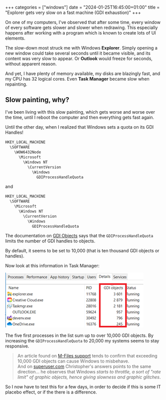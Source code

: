 +++
categories = ["windows"]
date = "2024-01-25T16:45:00+01:00"
title = "Explorer gets very slow on a fast machine (GDI exhaustion)"
+++

On one of my computers, I've observed that after some time, every
window of every software gets slower and slower when redrawing.
This especially happens after working with a program which is
known to create lots of UI elements.

The slow-down most struck me with Windows **Explorer**. Simply opening
a new window could take several seconds until it became visible,
and its content was very slow to appear. Or **Outlook** would freeze
for seconds, without apparent reason.

And yet, I have plenty of memory available, my disks are blazingly
fast, and my CPU has 32 logical cores. Even **Task Manager** became
slow when repainting.

## Slow painting, why?

I've been living with this slow painting, which gets worse and worse
over the time, until I reboot the computer and then everything gets
fast again.

Until the other day, when I realized that Windows sets a quota on
its GDI Handles!

```
HKEY_LOCAL_MACHINE
  \SOFTWARE
    \WOW6432Node
      \Microsoft
        \Windows NT
          \CurrentVersion
            \Windows
              GDIProcessHandleQuota
```

and

```
HKEY_LOCAL_MACHINE
  \SOFTWARE
    \Microsoft
      \Windows NT
        \CurrentVersion
          \Windows
            GDIProcessHandleQuota
```

The documentation on [GDI Objects](https://learn.microsoft.com/en-us/windows/win32/sysinfo/gdi-objects)
says that the `GDIProcessHandleQuota` limits the number of GDI
handles to objects.

By default, it seems to be set to 10,000 (that is ten thousand
GDI objects or handles).

Now look at this information in Task Manager:

![Task Manager Details showing GDI objects](task-mgr-gdi.png)

The five first processes in the list sum up to over 10,000 GDI
objects. By increasing the `GDIProcessHandleQuota` to 20,000
my systems seems to stay responsive.

> An article found on [M-Files support](https://m-files.my.site.com/s/article/GDI-object-handle-limit-might-fill-up-causing-explorer-exe-to-misfunction-or-crash)
tends to confirm that exceeding 10,000 GDI objects can cause Windows
to misbehave.  
> And on [superuser.com](https://superuser.com/questions/1273959/windows-10-windows-open-slow-gui-draw-slows-down-with-heavy-multitasking-bu)
Christopher's answers points to the same direction... he observes that
Windows _starts to throttle, a sort of "rate limit" of graphic
objects, hence giving slowness and graphic glitches_.

So I now have to test this for a few days, in order to decide if
this is some IT placebo effect, or if the there is a difference.
